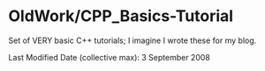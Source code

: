OldWork/CPP_Basics-Tutorial
===========================

Set of VERY basic C++ tutorials; I imagine I wrote these for my blog. 

Last Modified Date (collective max): 3 September 2008
